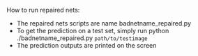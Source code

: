How to run repaired nets:

- The repaired nets scripts are name badnetname_repaired.py
- To get the prediction on a test set, simply run python ./badnetname_repaired.py `path/to/testimage`
- The prediction outputs are printed on the screen